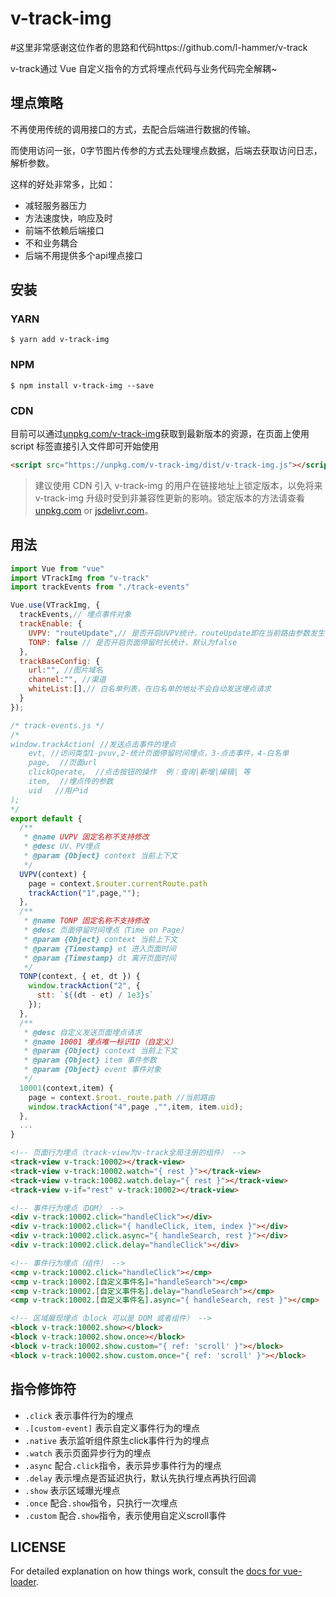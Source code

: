 # v-track-img

#这里非常感谢这位作者的思路和代码https://github.com/l-hammer/v-track

v-track通过 Vue 自定义指令的方式将埋点代码与业务代码完全解耦~

## 埋点策略
不再使用传统的调用接口的方式，去配合后端进行数据的传输。

而使用访问一张，0字节图片传参的方式去处理埋点数据，后端去获取访问日志，解析参数。

这样的好处非常多，比如：

- 减轻服务器压力
- 方法速度快，响应及时
- 前端不依赖后端接口
- 不和业务耦合
- 后端不用提供多个api埋点接口

## 安装

### YARN

```shell
$ yarn add v-track-img
```

### NPM

```shell
$ npm install v-track-img --save
```

### CDN

目前可以通过[unpkg.com/v-track-img](https://unpkg.com/v-track-img/)获取到最新版本的资源，在页面上使用 script 标签直接引入文件即可开始使用

```html
<script src="https://unpkg.com/v-track-img/dist/v-track-img.js"></script>
```


> 建议使用 CDN 引入 v-track-img 的用户在链接地址上锁定版本，以免将来 v-track-img 升级时受到非兼容性更新的影响。锁定版本的方法请查看 [unpkg.com](https://unpkg.com/) or [jsdelivr.com](https://www.jsdelivr.com/)。

## 用法

```js
import Vue from "vue"
import VTrackImg from "v-track"
import trackEvents from "./track-events"

Vue.use(VTrackImg, {
  trackEvents,// 埋点事件对象
  trackEnable: {
    UVPV: "routeUpdate",// 是否开启UVPV统计，routeUpdate即在当前路由参数发生改变时埋点，默认为false
    TONP: false // 是否开启页面停留时长统计，默认为false
  },
  trackBaseConfig: {
    url:"", //图片域名
    channel:"", //渠道
    whiteList:[],// 白名单列表，在白名单的地址不会自动发送埋点请求
  }
});
```

```js
/* track-events.js */
/*
window.trackAction( //发送点击事件的埋点
    evt, //访问类型1-pvuv,2-统计页面停留时间埋点，3-点击事件，4-白名单
    page,  //页面url
    clickOperate,  //点击按钮的操作  例：查询|新增|编辑| 等
    item,  //埋点传的参数
    uid   //用户id
);
*/
export default {
  /**
   * @name UVPV 固定名称不支持修改
   * @desc UV、PV埋点
   * @param {Object} context 当前上下文
   */
  UVPV(context) {
    page = context.$router.currentRoute.path
    trackAction("1",page,"");
  },
  /**
   * @name TONP 固定名称不支持修改
   * @desc 页面停留时间埋点（Time on Page）
   * @param {Object} context 当前上下文
   * @param {Timestamp} et 进入页面时间
   * @param {Timestamp} dt 离开页面时间
   */
  TONP(context, { et, dt }) {
    window.trackAction("2", {
      stt: `${(dt - et) / 1e3}s`
    });
  },
  /**
   * @desc 自定义发送页面埋点请求
   * @name 10001 埋点唯一标识ID（自定义）
   * @param {Object} context 当前上下文
   * @param {Object} item 事件参数
   * @param {Object} event 事件对象
   */
  10001(context,item) {
    page = context.$root._route.path //当前路由
    window.trackAction("4",page ,"",item, item.uid);
  },
  ...
}
```

```HTML
<!-- 页面行为埋点（track-view为v-track全局注册的组件） -->
<track-view v-track:10002></track-view>
<track-view v-track:10002.watch="{ rest }"></track-view>
<track-view v-track:10002.watch.delay="{ rest }"></track-view>
<track-view v-if="rest" v-track:10002></track-view>

<!-- 事件行为埋点（DOM） -->
<div v-track:10002.click="handleClick"></div>
<div v-track:10002.click="{ handleClick, item, index }"></div>
<div v-track:10002.click.async="{ handleSearch, rest }"></div>
<div v-track:10002.click.delay="handleClick"></div>

<!-- 事件行为埋点（组件） -->
<cmp v-track:10002.click="handleClick"></cmp>
<cmp v-track:10002.[自定义事件名]="handleSearch"></cmp>
<cmp v-track:10002.[自定义事件名].delay="handleSearch"></cmp>
<cmp v-track:10002.[自定义事件名].async="{ handleSearch, rest }"></cmp>

<!-- 区域展现埋点（block 可以是 DOM 或者组件） -->
<block v-track:10002.show></block>
<block v-track:10002.show.once></block>
<block v-track:10002.show.custom="{ ref: 'scroll' }"></block>
<block v-track:10002.show.custom.once="{ ref: 'scroll' }"></block>
```

## 指令修饰符

- `.click` 表示事件行为的埋点
- `.[custom-event]` 表示自定义事件行为的埋点
- `.native` 表示监听组件原生click事件行为的埋点
- `.watch` 表示页面异步行为的埋点
- `.async` 配合`.click`指令，表示异步事件行为的埋点
- `.delay` 表示埋点是否延迟执行，默认先执行埋点再执行回调
- `.show` 表示区域曝光埋点
- `.once` 配合`.show`指令，只执行一次埋点
- `.custom` 配合`.show`指令，表示使用自定义scroll事件

## LICENSE


For detailed explanation on how things work, consult the [docs for vue-loader](http://vuejs.github.io/vue-loader).
